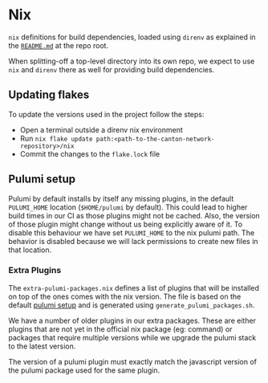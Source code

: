 # Nix

`nix` definitions for build dependencies, loaded using `direnv` as explained
in the [`README.md`](../README.md) at the repo root.

When splitting-off a top-level directory into its own repo, we expect to use
`nix` and `direnv` there as well for providing build dependencies.


## Updating flakes

To update the versions used in the project follow the steps:
- Open a terminal outside a direnv nix environment
- Run `nix flake update path:<path-to-the-canton-network-repository>/nix`
- Commit the changes to the `flake.lock` file


## Pulumi setup

Pulumi by default installs by itself any missing plugins, in the default `PULUMI_HOME` location (`$HOME/pulumi` by default).
This could lead to higher build times in our CI as those plugins might not be cached. Also, the version of those plugin might
change without us being explicitly aware of it.
To disable this behaviour we have set `PULUMI_HOME` to the nix pulumi path. The behavior is disabled because we will lack permissions to create new files in that location.

### Extra Plugins

The `extra-pulumi-packages.nix` defines a list of plugins that will be installed on top of the ones comes with the nix version.
The file is based on the default [pulumi setup](https://github.com/NixOS/nixpkgs/blob/master/pkgs/tools/admin/pulumi-bin/data.nix) and is generated using `generate_pulumi_packages.sh`.

We have a number of older plugins in our extra packages. These are either plugins that are not yet in the official nix package (eg: command) or packages
that require multiple versions while we upgrade the pulumi stack to the latest version.

The version of a pulumi plugin must exactly match the javascript version of the pulumi package used for the same plugin.
